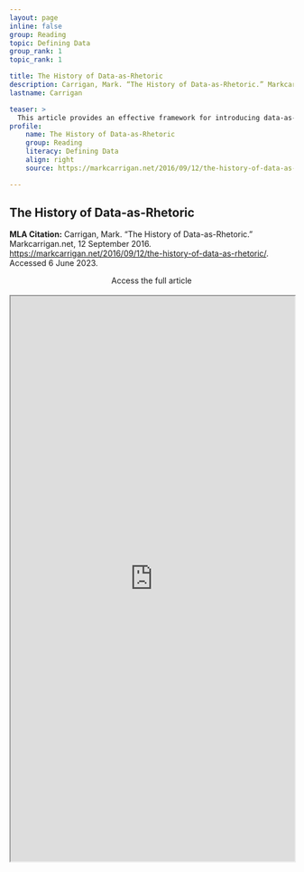 ```yaml
---
layout: page
inline: false
group: Reading
topic: Defining Data
group_rank: 1
topic_rank: 1

title: The History of Data-as-Rhetoric
description: Carrigan, Mark. “The History of Data-as-Rhetoric.” Markcarrigan.net, 12 September 2016. https://markcarrigan.net/2016/09/12/the-history-of-data-as-rhetoric/. Accessed 6 June 2023.
lastname: Carrigan

teaser: >
  This article provides an effective framework for introducing data-as-rhetoric.
profile:
    name: The History of Data-as-Rhetoric
    group: Reading
    literacy: Defining Data
    align: right
    source: https://markcarrigan.net/2016/09/12/the-history-of-data-as-rhetoric/

---
```


<link rel="stylesheet" href="https://cdn.jsdelivr.net/npm/@shoelace-style/shoelace@2.5.2/cdn/themes/light.css" />
<script type="module" src="https://cdn.jsdelivr.net/npm/@shoelace-style/shoelace@2.5.2/cdn/shoelace.js" ></script>

## The History of Data-as-Rhetoric

**MLA Citation:** Carrigan, Mark. “The History of Data-as-Rhetoric.” Markcarrigan.net, 12 September 2016. https://markcarrigan.net/2016/09/12/the-history-of-data-as-rhetoric/. Accessed 6 June 2023.

<div>
  <center>
  <sl-button-group label="Alignment">
  <sl-button href="https://markcarrigan.net/2016/09/12/the-history-of-data-as-rhetoric/">Access the full article</sl-button>
  </sl-button-group>
</center>
</div>

<br>

<iframe width="100%" height="1000" src="https://markcarrigan.net/2016/09/12/the-history-of-data-as-rhetoric/" allowfullscreen>iFrame HERE</iframe>

